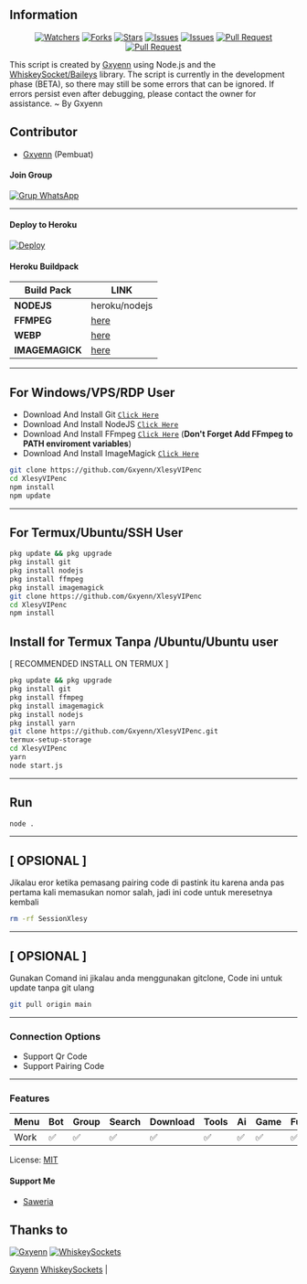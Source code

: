 ## Information

<div align="center">
<a href="https://github.com/Gxyenn/XlesyVIPenc/watchers"><img title="Watchers" src="https://img.shields.io/github/watchers/Gxyenn/XlesyVIPenc?label=Watchers&color=green&style=flat-square"></a>
<a href="https://github.com/Gxyenn/XlesyVIPenc/network/members"><img title="Forks" src="https://img.shields.io/github/forks/Gxyenn/XlesyVIPenc?label=Forks&color=blue&style=flat-square"></a>
<a href="https://github.com/Gxyenn/XlesyVIPenc/stargazers"><img title="Stars" src="https://img.shields.io/github/stars/Gxyenn/XlesyVIPenc?label=Stars&color=yellow&style=flat-square"></a>
<a href="https://github.com/Gxyenn/XlesyVIPenc/issues"><img title="Issues" src="https://img.shields.io/github/issues/Gxyenn/XlesyVIPenc?label=Issues&color=success&style=flat-square"></a>
<a href="https://github.com/Gxyenn/XlesyVIPenc/issues?q=is%3Aissue+is%3Aclosed"><img title="Issues" src="https://img.shields.io/github/issues-closed/Gxyenn/XlesyVIPenc?label=Issues&color=red&style=flat-square"></a>
<a href="https://github.com/Gxyenn/XlesyVIPenc/pulls"><img title="Pull Request" src="https://img.shields.io/github/issues-pr/Gxyenn/XlesyVIPenc?label=PullRequest&color=success&style=flat-square"></a>
<a href="https://github.com/Gxyenn/XlesyVIPenc/pulls?q=is%3Apr+is%3Aclosed"><img title="Pull Request" src="https://img.shields.io/github/issues-pr-closed/Gxyenn/XlesyVIPenc?label=PullRequest&color=red&style=flat-square"></a>
</div>

This script is created by [Gxyenn](https://github.com/Gxyenn) using Node.js and the [WhiskeySocket/Baileys](https://github.com/WhiskeySockets/Baileys) library. The script is currently in the development phase (BETA), so there may still be some errors that can be ignored. If errors persist even after debugging, please contact the owner for assistance. ~ By Gxyenn

## Contributor

- [Gxyenn](https://github.com/Gxyenn) (Pembuat)

#### Join Group
[![Grup WhatsApp](https://img.shields.io/badge/WhatsApp%20Group-25D366?style=for-the-badge&logo=whatsapp&logoColor=white)](https://whatsapp.com/channel/0029Vap5nJh2UPBDIc9bja1s) 

---
#### Deploy to Heroku
[![Deploy](https://www.herokucdn.com/deploy/button.svg)](https://heroku.com/deploy?template=https://github.com/Gxyenn/XlesyVIP)

#### Heroku Buildpack
| Build Pack | LINK |
|--------|--------|
| **NODEJS** | heroku/nodejs |
| **FFMPEG** | [here](https://github.com/jonathanong/heroku-buildpack-ffmpeg-latest) |
| **WEBP** | [here](https://github.com/clhuang/heroku-buildpack-webp-binaries.git) |
| **IMAGEMAGICK** | [here](https://github.com/DuckyTeam/heroku-buildpack-imagemagick) |

---
## For Windows/VPS/RDP User
* Download And Install Git [`Click Here`](https://git-scm.com/downloads)
* Download And Install NodeJS [`Click Here`](https://nodejs.org/en/download)
* Download And Install FFmpeg [`Click Here`](https://ffmpeg.org/download.html) (**Don't Forget Add FFmpeg to PATH enviroment variables**)
* Download And Install ImageMagick [`Click Here`](https://imagemagick.org/script/download.php)

```bash
git clone https://github.com/Gxyenn/XlesyVIPenc
cd XlesyVIPenc
npm install
npm update
```
---
## For Termux/Ubuntu/SSH User
```bash
pkg update && pkg upgrade
pkg install git
pkg install nodejs
pkg install ffmpeg
pkg install imagemagick
git clone https://github.com/Gxyenn/XlesyVIPenc
cd XlesyVIPenc
npm install
```

## Install for Termux Tanpa /Ubuntu/Ubuntu user
[ RECOMMENDED INSTALL ON TERMUX ]
```bash
pkg update && pkg upgrade
pkg install git
pkg install ffmpeg
pkg install imagemagick
pkg install nodejs
pkg install yarn
git clone https://github.com/Gxyenn/XlesyVIPenc.git
termux-setup-storage
cd XlesyVIPenc
yarn
node start.js
```

---

## Run
```bash
node .
```
---

## [ OPSIONAL ]
Jikalau eror ketika pemasang pairing code di pastink  itu karena anda pas pertama kali memasukan nomor salah, jadi ini code untuk meresetnya kembali
```bash
rm -rf SessionXlesy
```
---

## [ OPSIONAL ]
Gunakan Comand ini jikalau anda menggunakan gitclone, 
Code ini untuk update tanpa git ulang 
```bash
git pull origin main
```
---


### Connection Options
- Support Qr Code
- Support Pairing Code
---

### Features
| Menu     | Bot | Group | Search | Download | Tools | Ai | Game | Fun | Owner |
| -------- | --- | ----- | ------ | -------- | ----- | -- | ---- | --- | ----- |
| Work     |  ✅  |   ✅   |    ✅    |     ✅     |   ✅   | ✅ |   ✅   |  ✅  |    ✅    |


License: [MIT](https://choosealicense.com/licenses/mit/)

#### Support Me
- [Saweria](https://saweria.co/GxyennID)

## Thanks to

 [![Gxyenn](https://github.com/Gxyenn.png?size=100)](https://github.com/Gxyenn) [![WhiskeySockets](https://github.com/WhiskeySockets.png?size=100)](https://github.com/WhiskeySockets) 
 
 [Gxyenn](https://github.com/Gxyenn)  [WhiskeySockets](https://github.com/WhiskeySockets) |
